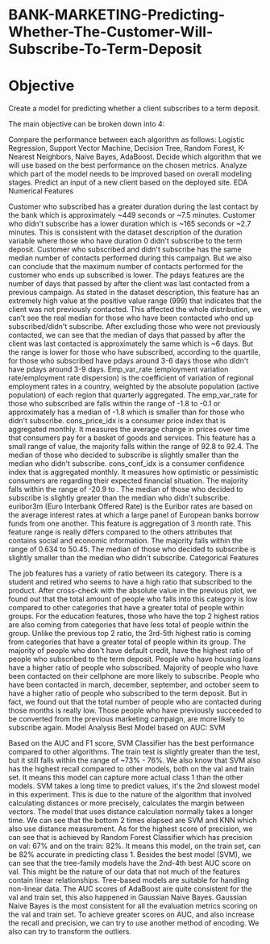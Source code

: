 # BANK-MARKETING-Predicting-Whether-The-Customer-Will-Subscribe-To-Term-Deposit
# Objective
Create a model for predicting whether a client subscribes to a term deposit.

The main objective can be broken down into 4:

Compare the performance between each algorithm as follows:
Logistic Regression,
Support Vector Machine,
Decision Tree,
Random Forest,
K-Nearest Neighbors,
Naive Bayes,
AdaBoost.
Decide which algorithm that we will use based on the best performance on the chosen metrics.
Analyze which part of the model needs to be improved based on overall modeling stages.
Predict an input of a new client based on the deployed site.
EDA
Numerical Features

Customer who subscribed has a greater duration during the last contact by the bank which is approximately ~449 seconds or ~7.5 minutes. Customer who didn't subscribe has a lower duration which is ~165 seconds or ~2.7 minutes. This is consistent with the dataset description of the duration variable where those who have duration 0 didn't subscribe to the term deposit.
Customer who subscribed and didn't subscribe has the same median number of contacts performed during this campaign. But we also can conclude that the maximum number of contacts performed for the customer who ends up subscribed is lower.
The pdays features are the number of days that passed by after the client was last contacted from a previous campaign. As stated in the dataset description, this feature has an extremely high value at the positive value range (999) that indicates that the client was not previously contacted. This affected the whole distribution, we can't see the real median for those who have been contacted who end up subscribed/didn't subscribe.
After excluding those who were not previously contacted, we can see that the median of days that passed by after the client was last contacted is approximately the same which is ~6 days. But the range is lower for those who have subscribed, according to the quartile, for those who subscribed have pdays around 3-6 days those who didn't have pdays around 3-9 days.
Emp_var_rate (employment variation rate/employment rate dispersion) is the coefficient of variation of regional employment rates in a country, weighted by the absolute population (active population) of each region that quarterly aggregated. The emp_var_rate for those who subscribed are falls within the range of -1.8 to -0.1 or approximately has a median of -1.8 which is smaller than for those who didn't subscribe.
cons_price_idx is a consumer price index that is aggregated monthly. It measures the average change in prices over time that consumers pay for a basket of goods and services. This feature has a small range of value, the majority falls within the range of 92.8 to 92.4. The median of those who decided to subscribe is slightly smaller than the median who didn't subscribe.
cons_conf_idx is a consumer confidence index that is aggregated monthly. It measures how optimistic or pessimistic consumers are regarding their expected financial situation. The majority falls within the range of -20.9 to . The median of those who decided to subscribe is slightly greater than the median who didn't subscribe.
euribor3m (Euro Interbank Offered Rate) is the Euribor rates are based on the average interest rates at which a large panel of European banks borrow funds from one another. This feature is aggregation of 3 month rate. This feature range is really differs compared to the others attributes that contains social and economic information. The majority falls within the range of 0.634 to 50.45. The median of those who decided to subscribe is slightly smaller than the median who didn't subscribe.
Categorical Features

The job features has a variety of ratio between its category. There is a student and retired who seems to have a high ratio that subscribed to the product. After cross-check with the absolute value in the previous plot, we found out that the total amount of people who falls into this category is low compared to other categories that have a greater total of people within groups.
For the education features, those who have the top 2 highest ratios are also coming from categories that have less total of people within the group. Unlike the previous top 2 ratio, the 3rd-5th highest ratio is coming from categories that have a greater total of people within its group.
The majority of people who don't have default credit, have the highest ratio of people who subscribed to the term deposit.
People who have housing loans have a higher ratio of people who subscribed.
Majority of people who have been contacted on their cellphone are more likely to subscribe.
People who have been contacted in march, december, september, and october seem to have a higher ratio of people who subscribed to the term deposit. But in fact, we found out that the total number of people who are contacted during those months is really low.
Those people who have previously succeeded to be converted from the previous marketing campaign, are more likely to subscribe again.
Model Analysis
Best Model based on AUC: SVM

Based on the AUC and F1 score, SVM Classifier has the best performance compared to other algorithms. The train test is slightly greater than the test, but it still falls within the range of ~73% - 76%.
We also know that SVM also has the highest recall compared to other models, both on the val and train set. It means this model can capture more actual class 1 than the other models.
SVM takes a long time to predict values, it's the 2nd slowest model in this experiment. This is due to the nature of the algorithm that involved calculating distances or more precisely, calculates the margin between vectors. The model that uses distance calculation normally takes a longer time. We can see that the bottom 2 times elapsed are SVM and KNN which also use distance measurement.
As for the highest score of precision, we can see that is achieved by Random Forest Classifier which has precision on val: 67% and on the train: 82%. It means this model, on the train set, can be 82% accurate in predicting class 1.
Besides the best model (SVM), we can see that the tree-family models have the 2nd-4th best AUC score on val. This might be the nature of our data that not much of the features contain linear relationships. Tree-based models are suitable for handling non-linear data.
The AUC scores of AdaBoost are quite consistent for the val and train set, this also happened in Gaussian Naive Bayes.
Gaussian Naive Bayes is the most consistent for all the evaluation metrics scoring on the val and train set.
To achieve greater scores on AUC, and also increase the recall and precision, we can try to use another method of encoding. We also can try to transform the outliers.
